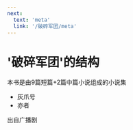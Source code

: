 ```yaml
---
next:
  text: 'meta'
  link: '/破碎军团/meta'
---
```


# '破碎军团'的结构

本书是由9篇短篇+2篇中篇小说组成的小说集

+ 灰爪号
+ 亦者

出自广播剧
